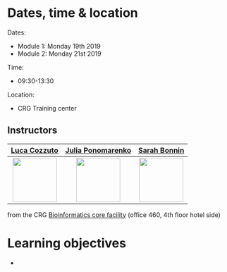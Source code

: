 # Dates, time & location
Dates:
* Module 1: Monday 19th 2019
* Module 2: Monday 21st 2019

Time:
* 09:30-13:30 

Location:
* CRG Training center

## Instructors


|[Luca Cozzuto](mailto:luca.cozzuto@crg.eu)| [Julia Ponomarenko](mailto:julia.ponomarenko@crg.eu)  | [Sarah Bonnin](mailto:sarah.bonnin@crg.eu) |
| :---:  | :---:  | :---:  |
| <a href="https://biocore.crg.eu/wiki/User:Lcozzuto"><img src="https://biocore.crg.eu/w/img_auth.php/2/21/Lcozzuto_new.jpg"  width="100"/></a>  | <a href="https://biocore.crg.eu/wiki/User:Jponomarenko"><img src="https://biocore.crg.eu/w/img_auth.php/thumb/1/10/Jponomarenko.JPG/595px-Jponomarenko.JPG"  width="100"/></a>  |  <a href="https://biocore.crg.eu/wiki/User:SBonnin"><img src="https://biocore.crg.eu/w/img_auth.php/thumb/e/ea/SBonnin.jpg/200px-SBonnin.jpg"  width="100"/></a>  | 


from the CRG [Bioinformatics core facility](https://biocore.crg.eu/) (office 460, 4th floor hotel side)

# Learning objectives
* 
